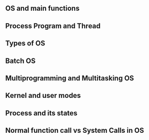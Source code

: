 ## OS and main functions

## Process Program and Thread

## Types of OS

## Batch OS

## Multiprogramming and Multitasking OS

## Kernel and user modes

## Process and its states

## Normal function call vs System Calls in OS